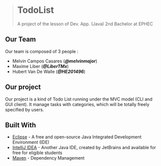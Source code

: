 ># TodoList
>A project of the lesson of Dev. App. (Java) 2nd Bachelor at EPHEC 

## Our Team

Our team is composed of 3 people :
- Melvin Campos Casares (_**@melvinmajor**_)
- Maxime Liber (_**@LiberTMx**_)
- Hubert Van De Walle (_**@HE201496**_)

## Our project

Our project is a kind of Todo List running under the MVC model (CLI and GUI client).
It manage tasks with categories, which will be totally freely specified by users.

## Built With

* [Eclipse](https://www.eclipse.org) - A free and open-source Java Integrated Development Environment (IDE)
* [IntelliJ IDEA](https://www.jetbrains.com/idea/) - Another Java IDE, created by JetBrains and available for free for eligible students
* [Maven](https://maven.apache.org/) - Dependency Management
